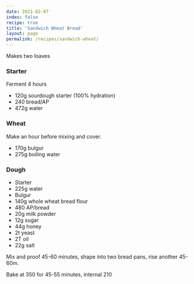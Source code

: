 ```yaml
---
date: 2021-02-07
index: false
recipe: true
title: 'Sandwich Wheat Bread'
layout: page
permalink: /recipes/sandwich-wheat/
---
```




Makes two loaves

### Starter

Ferment 4 hours

  * 120g sourdough starter (100% hydration)
  * 240 bread/AP
  * 472g water


### Wheat

Make an hour before mixing and cover.

  * 170g bulgur
  * 275g boiling water

### Dough

  * Starter
  * 225g water
  * Bulgur
  * 140g whole wheat bread flour
  * 480 AP/bread
  * 20g milk powder
  * 12g sugar
  * 44g honey
  * 2t yeast
  * 2T oil
  * 22g salt

Mix and proof 45-60 minutes, shape into two bread pans, rise another 45-60m.

Bake at 350 for 45-55 minutes, internal 210


